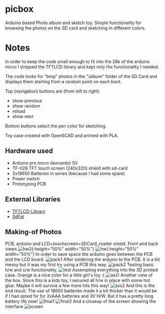 # picbox
Arduino based Photo album and sketch toy. 
Simple functionality for browsing the photos on the SD card and sketching in different colors.

# Notes
In order to keep the code small enough to fit into the 28k of the arduino micro 
I stripped the TFTLCD library and kept only the functionality I needed.

The code looks for "bmp" photos in the "/album" folder of the SD Card and 
displays them starting from a random point on each boot.

Top (navigation) buttons are (from left to right) 
- show previous
- show random
- reload
- show next

Bottom buttons select the pen color for sketching.

Toy case created with OpenSCAD and printed with PLA.

## Hardware used
- Arduino pro micro (leonardo) 5V
- TF-028 TFT touch screen (240x320) shield with sd-card
- 2x18650 Batteries in series (because I had some spare)
- Power switch
- Prototyping PCB 

## External Libraries
- [TFTLCD-Library](https://github.com/adafruit/TFTLCD-Library)
- [SdFat](https://github.com/greiman/SdFat)



## Making-of Photos
PCB, arduino and LCD+touchscreen+SDCard_reader shield. Front and back views
![hw2](/photos/hw2.jpg){:height="50%" width="50%"}
![hw](/photos/hw.jpg){:height="50%" width="50%"}
In order to save space the arduino goes between the PCB and the LCD board.
![pack1](/photos/pack1.jpg)
After soldering the arduino to the PCB. It is a bit messy but it was my first try using a PCB this way.
![pack2](/photos/pack2.jpg)
Testing basic h/w and s/w functionality.
![test](/photos/test.jpg)
Assempling everything into the 3D printed case. Orange is a nice color for a little girl's toy :)
![ass1](/photos/ass1.jpg)
Another view of the box. Since this is a kids toy, I secured all h/w in place with some hot glue. Maybe it will survive a few more hits this way!
![ass2](/photos/ass2.jpg)
And this is the end result. The use of 18650 batteries made it a bit thicker than it would be if I had opted for for 2xAAA batteries and 3V H/W. But it has a pretty long battery life now!
![final1](/photos/final1.jpg) ![final2](/photos/final2.jpg)
And a closeup of the screen showing the interface
![screen](/photos/screen.jpg)

